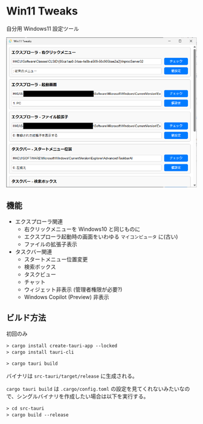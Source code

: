 # Win11 Tweaks

自分用 Windows11 設定ツール

![ui](https://raw.githubusercontent.com/niumlaque/i/refs/heads/master/i/ec98107f7683a0a47a66ca3c9216800f.png)

## 機能
* エクスプローラ関連
  * 右クリックメニューを Windows10 と同じものに
  * エクスプローラ起動時の画面をいわゆる `マイコンピュータ` に(古い)
  * ファイルの拡張子表示
* タスクバー関連
  * スタートメニュー位置変更
  * 検索ボックス
  * タスクビュー
  * チャット
  * ウィジェット非表示 (管理者権限が必要?)
  * Windows Copilot (Preview) 非表示

## ビルド方法

初回のみ
```ps
> cargo install create-tauri-app --locked
> cargo install tauri-cli
```
```ps
> cargo tauri build
```
バイナリは `src-tauri/target/release` に生成される。

`cargo tauri build` は `.cargo/config.toml` の設定を見てくれないみたいなので、シングルバイナリを作成したい場合は以下を実行する。

```ps
> cd src-tauri
> cargo build --release
```
